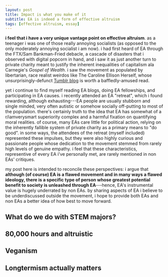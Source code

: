 ```yaml
---
layout: post
title: Impact is what you make of it
subtitle: EA is indeed a form of effective altruism
tags: [effective altruism, essay]
---
```

**i  feel that i have a very unique vantage point on effective altruism**. as a teenager i was one of those really annoying socialists (as opposed to the only moderately annoying socialist i am now). i had first heard of EA through the FTX/Sam Bankman-Fried debacle, a cascade of disasters that i observed with digital popcorn in hand, and i saw it as just another turn to private charity meant to justify the inherent inequalities of capitalism ala Carnegie's *Gospel of Wealth*. i saw the movement as populated by libertarian, race realist weirdos like The Caroline Ellison Herself, whose unsurprisingly-defunct [Tumblr blog](https://caroline.milkyeggs.com/worldoptimization) is worth a baffledly-amused read. 

yet i continue to find myself reading EA blogs, doing EA fellowships, and participating in EA causes. i recently attended an EA "retreat", which i found rewarding, although exhausting---EA people are usually stubborn and single minded, very often autistic or somehow socially off-putting to most of the population. there's certainly truth to the idea that EA has somewhat of a r/iamverysmart superiority complex and a harmful fixation on quantifying moral realities. of course, many EAs care little for political action, relying on the inherently fallible system of private charity as a primary means to "do good". in some ways, the attendees of the retreat (myself included) represented these impulses, but they were also highly curious and passionate people whose dedication to the movement stemmed from rarely high levels of genuine empathy. i feel that these characteristics, representive of every EA i've personally met, are rarely mentioned in non EAs' critiques.

my post here is intended to reconcile these perspectives: i argue that **although (of course) EA is a flawed movement and in many ways a flawed ideology, there is a specific type of person whose greatest potential benefit to society is unleashed through EA**---hence, EA's instrumental value is hugely underrated by non EAs. by sharing aspects of EA i believe to be underdiscussed outside the movement, i hope to provide both EAs and non EAs a better idea of how best to move forward.

**What do we do with STEM majors?**
-


**80,000 hours and altruistic**
- 
**Veganism**
-

**Longtermism actually matters**
- 






<!--stackedit_data:
eyJoaXN0b3J5IjpbLTIwMzg5NTc0MDksMjA4NTAzMzcyMSwtOD
UxODUxODUyLDI3OTMyNDA4NSw5NjA5ODM3NjRdfQ==
-->